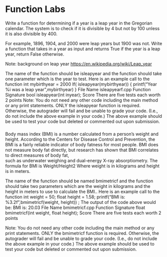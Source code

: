# Function Labs

Write a function for determining if a year is a leap year in the Gregorian calendar.
The system is to check if it is divisible by 4 but not by 100 unless it is also divisible
by 400.

For example, 1896, 1904, and 2000 were leap years but 1900 was not.
Write a function that takes in a year as input and returns True if the year is a leap
year, return False otherwise.

Note: background on leap year https://en.wikipedia.org/wiki/Leap_year

The name of the function should be isleapyear and the function should take one parameter which is the year to test.  Here is an example call to the function
int mybirthyear = 2000 
If( isleapyear(mybirthyear)) {
    printf(“Year %i  was a leap year”,mybirthyear)
}
File Name 
isleapyearf.cpp
Function Signature
bool isleapyear(int inyear);
Score
There are five tests each worth 2 points
Note: You do not need any other code including the main method or any print statements. ONLY the isleapyear function is required. Otherwise, the autograder will fail and be unable to grade your code. (I.e., do not include the above example in your code.) The above example should be used to test your code but deleted or commented out upon submission.

#####
Body mass index (BMI) is a number calculated from  a person’s weight and height.
According to the Centers for Disease Control and Prevention, the BMI is a fairly
reliable indicator of body fatness for most people. BMI does not measure body fat
directly, but research has shown that  BMI correlates to direct  measures  of  body  fat,  
such  as  underwater  weighing  and dual-energy X-ray absorptiometry. The formula 
for BMI is
    Weight/Height2
Where    weight is in kilograms    and height is in meters.

The name of the function should be named bmimetricf and the function should take two parameters which are the weight in kilograms and the height in meters to use to calculate the BMI..  Here is an example call to the function
int weight = 50;
float height = 1.58;
printf(“BMI is: %3.2f”,bmimetricf(weight, height)) ;
The output of the code above would be: BMI is: 20.03
File Name 
bmimetricf.cpp
Function Signature
float bmimetricf(int weight, float height);
Score
There are five tests each worth 2 points

Note: You do not need any other code including the main method or any print statements. ONLY the bmimetricf  function is required. Otherwise, the autograder will fail and be unable to grade your code. (I.e., do not include the above example in your code.) The above example should be used to test your code but deleted or commented out upon submission.